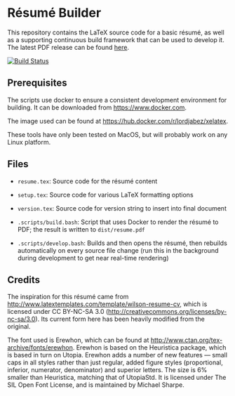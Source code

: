 # Résumé Builder

This repository contains the LaTeX source code for a basic résumé, as well as a
supporting continuous build framework that can be used to develop it. The latest
PDF release can be found [here](https://github.com/lordjabez/resume/releases/latest).

[![Build Status](https://github.com/lordjabez/resume/actions/workflows/build.yml/badge.svg)](https://github.com/lordjabez/file-memoizer/actions/workflows/build.yml)


## Prerequisites

The scripts use docker to ensure a consistent development environment
for building. It can be downloaded from <https://www.docker.com>.

The image used can be found at <https://hub.docker.com/r/lordjabez/xelatex>.

These tools have only been tested on MacOS, but will probably work on any Linux platform.


## Files

*   `resume.tex`: Source code for the résumé content

*   `setup.tex`: Source code for various LaTeX formatting options

*   `version.tex`: Source code for version string to insert into final document

*   `.scripts/build.bash`: Script that uses Docker to render the résumé to PDF; the result is written to `dist/resume.pdf`

*   `.scripts/develop.bash`: Builds and then opens the résumé, then rebuilds automatically on every source
    file change (run this in the background during development to get near real-time rendering)


## Credits

The inspiration for this résumé came from <http://www.latextemplates.com/template/wilson-resume-cv>,
which is licensed under CC BY-NC-SA 3.0 (<http://creativecommons.org/licenses/by-nc-sa/3.0>). Its
current form here has been heavily modified from the original.

The font used is Erewhon, which can be found at <http://www.ctan.org/tex-archive/fonts/erewhon>.
Erewhon is based on the Heuristica package, which is based in turn on Utopia. Erewhon adds a
number of new features — small caps in all styles rather than just regular, added figure styles
(proportional, inferior, numerator, denominator) and superior letters. The size is 6% smaller
than Heuristica, matching that of UtopiaStd. It is licensed under The SIL Open Font License,
and is maintained by Michael Sharpe.
